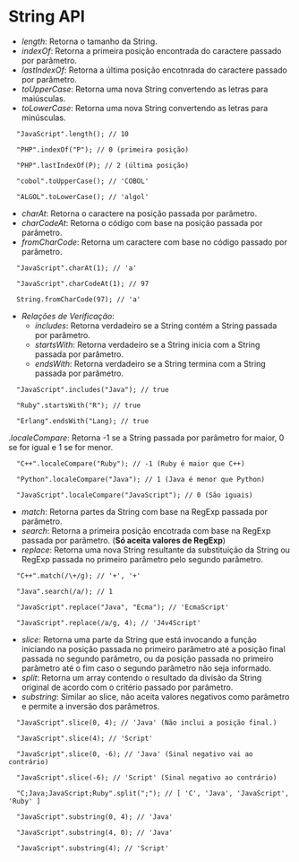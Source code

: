 # String API

- *length*: Retorna o tamanho da String.
- *indexOf*: Retorna a primeira posição encontrada do caractere passado por parâmetro.
- *lastIndexOf*: Retorna a última posição encotnrada do caractere passado por parâmetro.
- *toUpperCase*: Retorna uma nova String convertendo as letras para maiúsculas.
- *toLowerCase*: Retorna uma nova String convertendo as letras para minúsculas.

```
  "JavaScript".length(); // 10
  
  "PHP".indexOf("P"); // 0 (primeira posição)
  
  "PHP".lastIndexOf(P); // 2 (última posição)
  
  "cobol".toUpperCase(); // 'COBOL'
  
  "ALGOL".toLowerCase(); // 'algol'
```

- *charAt*: Retorna o caractere na posição passada por parâmetro.
- *charCodeAt*: Retorna o código com base na posição passada por parâmetro.
- *fromCharCode*: Retorna um caractere com base no código passado por parâmetro.

```
  "JavaScript".charAt(1); // 'a'
  
  "JavaScript".charCodeAt(1); // 97 
  
  String.fromCharCode(97); // 'a'
```

- *Relações de Verificação*:
  - *includes*: Retorna verdadeiro se a String contém a String passada por parâmetro.
  - *startsWith*: Retorna verdadeiro se a String inicia com a String passada por parâmetro.
  - *endsWith*:  Retorna verdadeiro se a String termina com a String passada por parâmetro.

```
  "JavaScript".includes("Java"); // true
  
  "Ruby".startsWith("R"); // true
  
  "Erlang".endsWith("Lang); // true
```

.*localeCompare*: Retorna -1 se a String passada por parâmetro for maior, 0 se for igual e 1 se for menor. 

```
  "C++".localeCompare("Ruby"); // -1 (Ruby é maior que C++)
  
  "Python".localeCompare("Java"); // 1 (Java é menor que Python)
  
  "JavaScript".localeCompare("JavaScript"); // 0 (São iguais)
```

- *match*: Retorna partes da String com base na RegExp passada por parâmetro.
- *search*: Retorna a primeira posição encotrada com base na RegExp passada por parâmetro. (**Só aceita valores de RegExp**)
- *replace*: Retorna uma nova String resultante da substituição da String ou RegExp passada no primeiro parâmetro pelo segundo parâmetro.

```
  "C++".match(/\+/g); // '+', '+'
  
  "Java".search(/a/); // 1 
  
  "JavaScript".replace("Java", "Ecma"); // 'EcmaScript'
  
  "JavaScript".replace(/a/g, 4); // 'J4v4Script'
```

- *slice*: Retorna uma parte da String que está invocando a função iniciando na posição passada no primeiro parâmetro até a posição final passada no segundo parâmetro, ou da posição passada no primeiro parâmetro até o fim caso o segundo parâmetro não seja informado.
- *split*: Retorna um array contendo o resultado da divisão da String original de acordo com o critério passado por parâmetro.
- *substring*: Similar ao slice, não aceita valores negativos como parâmetro e permite a inversão dos parâmetros.

```
  "JavaScript".slice(0, 4); // 'Java' (Não inclui a posição final.)
  
  "JavaScript".slice(4); // 'Script'
  
  "JavaScript".slice(0, -6); // 'Java' (Sinal negativo vai ao contrário)
  
  "JavaScript".slice(-6); // 'Script' (Sinal negativo ao contrário)
  
  "C;Java;JavaScript;Ruby".split(";"); // [ 'C', 'Java', 'JavaScript', 'Ruby' ]
  
  "JavaScript".substring(0, 4); // 'Java'
  
  "JavaScript".substring(4, 0); // 'Java'
  
  "JavaScript".substring(4); // 'Script'
```